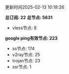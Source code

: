 更新时间2025-02-13 10:18:26

**总订阅: 22**
**总节点: 5631**
- vless节点: 8

**google ping有效节点: 223**
- ss节点: 174
- v2ray节点: 25
- trojan节点: 23
- ssr节点: 1
